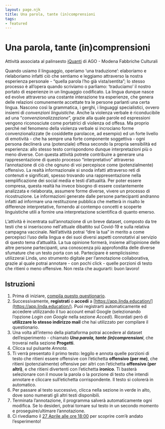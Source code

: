 ```yaml
---
layout: page.njk
title: Una parola, tante (in)comprensioni
tags:
- featured
---
```


# Una parola, tante (in)comprensioni
Attività associata al palinsesto [iQuanti](https://www.agomodena.it/it/programma/iquanti/) di AGO - Modena Fabbriche Culturali

Quando usiamo il linguaggio, operiamo ‘una traduzione’: elaboriamo e rielaboriamo infatti ciò che sentiamo e leggiamo attraverso la nostra esperienza personale - “quella parola l’ho già vista/sentita”; lo stesso processo è all’opera quando scriviamo o parliamo: ‘traduciamo’ il nostro portato di esperienze in un linguaggio codificato.
La lingua dunque nasce ed evolve attraverso una costante interazione tra esperienze, che genera delle relazioni comunemente accettate tra le persone parlanti una certa lingua. Nascono così la grammatica, i gerghi, i linguaggi specialistici, ovvero insiemi di *convenzioni linguistiche*.
Anche la violenza verbale è riconducibile ad una “*convenzionalizzazione*”, grazie alla quale parole ed espressioni vengono riconosciute come portatrici di violenza od offesa. Ma proprio perché nel fenomeno della violenza verbale si incrociano forme convenzionalizzate (le cosiddette parolacce, ad esempio) ed un forte livello di emotività - che ha sempre una forte componente soggettiva - ogni persona declinerà una (potenziale) offesa secondo la propria sensibilità ed esperienza: allo stesso testo corrispondono dunque interpretazioni più o meno diverse.
Con questa attività potrete contribuire a generare una rappresentazione di questo processo “interpretativo” attraverso l’annotazione di ciò che ognuno di voi percepisce come (potenzialmente) offensivo. La realtà informazionale si snoda infatti attraverso reti di contenuti e significati, spesso trovando una rappresentazione nella semplificazione dei social media e testi d’attualità. Per poter essere compresa, questa realtà ha invece bisogno di essere costantemente analizzata e rielaborata, assumere forme diverse, vivere un processo di ricostruzione.
Le informazioni generate dalle persone partecipanti andranno infatti ad informare una restituzione pubblica che metterà in risalto le differenze interpretative, fornendo al contempo concetti e scoperte linguistiche utili a fornire una interpretazione scientifica di quanto emerso.


L’attività è incentrata sull’annotazione di un breve dataset, composto da tre testi che si inseriscono nell'attuale dibattito sul Covid-19 e sulla relativa campagna vaccinale. Nell’attività potrai “dire la tua” in merito a come percepisci l’uso della lingua e dei suoi diversi aspetti connotativi al servizio di questo tema d’attualità.
La tua opinione formerà, insieme all’opinione delle altre persone partecipanti, una conoscenza più approfondita delle diverse sfumature che un testo porta con sé. Partecipare è semplicissimo: utilizzerai Linda, uno strumento digitale per l’annotazione collaborativa, grazie al quale potrai annotare - con pochi click - quelle porzioni di testo che ritieni o meno offensive. Non resta che augurarti: buon lavoro!

## Istruzioni

1. Prima di iniziare, [compila questo questionario](https://survey.sogosurvey.com/r/U7FjqJ).
2. Successivamente, **registrati** o **accedi** a [https://app.linda.education/](https://app.linda.education/). Puoi registrarti automaticamente ed accedere utilizzando il tuo account email Google (selezionando l’opzione *Login con Google* nella sezione *Accedi*). Ricordati però di **utilizzare lo stesso indirizzo mail** che hai utilizzato per compilare il questionario.
3. Una volta all’interno della piattaforma potrai accedere al dataset dell’esperimento - chiamato ***Una parola, tante (in)comprensioni***, che troverai nella sezione **Progetti**.
4. Clicca sul pulsante *Annota*.
5. Ti verrà presentato il primo testo: leggilo e annota quelle porzioni di testo che ritieni essere offensive con l’etichetta **offensivo (per me)**, che ritieni (potenzialmente) offensive per altri con l’etichetta **offensivo (per altri)**, e che ritieni divertenti con l’etichetta **ironico**. Ti basterà selezionare con il mouse la parola o la porzione di testo che intendi annotare e cliccare sull’etichetta corrispondente. Il testo si colorerà in automatico.
6. Per passare al testo successivo, clicca nella sezione in verde in alto, dove sono numerati gli altri testi disponibili.
7. Terminata l’annotazione, il programma salverà automaticamente ogni modifica. Se lo desideri, potrai tornare sul testo in un secondo momento e proseguire/ultimare l’annotazione.
8. Ci rivediamo il [27 Aprile alle ore 18:00](https://www.agomodena.it/it/programma/iquanti/testimoni/future-education-modena-ricostruire-la-complessita-informazionale-risultati-di-un-esperimento-partecipato/) per scoprire com’è andato l’esperimento!
